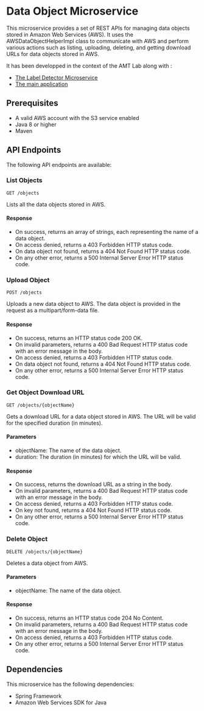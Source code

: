 # Data Object Microservice
This microservice provides a set of REST APIs for managing data objects stored in Amazon Web Services (AWS). It uses the AWSDataObjectHelperImpl class to communicate with AWS and perform various actions such as listing, uploading, deleting, and getting download URLs for data objects stored in AWS.

It has been developped in the context of the AMT Lab along with :
* [The Label Detector Microservice](https://github.com/Nelson-Jnrnd/AMT-Microservice-LabelDetector)
* [The main application](https://github.com/Nelson-Jnrnd/AMT-Microservice-Main)

## Prerequisites
* A valid AWS account with the S3 service enabled
* Java 8 or higher
* Maven

## API Endpoints
The following API endpoints are available:

### List Objects
```
GET /objects
```
Lists all the data objects stored in AWS.

#### Response
* On success, returns an array of strings, each representing the name of a data object.
* On access denied, returns a 403 Forbidden HTTP status code.
* On data object not found, returns a 404 Not Found HTTP status code.
* On any other error, returns a 500 Internal Server Error HTTP status code.

### Upload Object
```
POST /objects
```

Uploads a new data object to AWS. The data object is provided in the request as a multipart/form-data file.

#### Response
* On success, returns an HTTP status code 200 OK.
* On invalid parameters, returns a 400 Bad Request HTTP status code with an error message in the body.
* On access denied, returns a 403 Forbidden HTTP status code.
* On data object not found, returns a 404 Not Found HTTP status code.
* On any other error, returns a 500 Internal Server Error HTTP status code.

### Get Object Download URL
```
GET /objects/{objectName}
```

Gets a download URL for a data object stored in AWS. The URL will be valid for the specified duration (in minutes).

#### Parameters
* objectName: The name of the data object.
* duration: The duration (in minutes) for which the URL will be valid.

#### Response
* On success, returns the download URL as a string in the body.
* On invalid parameters, returns a 400 Bad Request HTTP status code with an error message in the body.
* On access denied, returns a 403 Forbidden HTTP status code.
* On key not found, returns a 404 Not Found HTTP status code.
* On any other error, returns a 500 Internal Server Error HTTP status code.

### Delete Object
```
DELETE /objects/{objectName}
```

Deletes a data object from AWS.

#### Parameters
* objectName: The name of the data object.

#### Response
* On success, returns an HTTP status code 204 No Content.
* On invalid parameters, returns a 400 Bad Request HTTP status code with an error message in the body.
* On access denied, returns a 403 Forbidden HTTP status code.
* On any other error, returns a 500 Internal Server Error HTTP status code.

## Dependencies
This microservice has the following dependencies:

* Spring Framework
* Amazon Web Services SDK for Java
